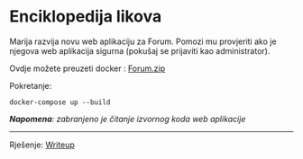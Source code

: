 # Enciklopedija likova
Marija razvija novu web aplikaciju za Forum. Pomozi mu provjeriti ako je njegova web aplikacija sigurna (pokušaj se prijaviti kao administrator).

Ovdje možete preuzeti docker : [Forum.zip](https://github.com/fnovak22/ctf-zavrsni/raw/refs/heads/main/Zadaci/Web%20eksploatacija/Forum/Datoteke/Forum.zip)

Pokretanje:
```
docker-compose up --build
```

_**Napomena**: zabranjeno je čitanje izvornog koda web aplikacije_

---

Rješenje: [Writeup](https://github.com/fnovak22/ctf-zavrsni/tree/main/Zadaci/Web%20eksploatacija/Forum/Writeup)
